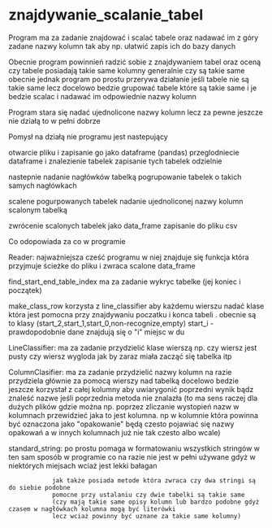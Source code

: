 # znajdywanie_scalanie_tabel

Program ma za zadanie znajdować i scalać tabele oraz nadawać im z góry zadane nazwy kolumn 
tak aby np. ułatwić zapis ich do bazy danych 

Obecnie program powinnień radzić sobie z znajdywaniem tabel 
oraz oceną czy tabele posiadają takie same kolumny 
generalnie czy są takie same 
obecnie jednak program po prostu przerywa działanie jeśli tabele
nie są takie same lecz docelowo bedzie grupować tabele które 
są takie same i je bedzie scalac i nadawać im odpowiednie nazwy kolumn


Program stara się nadać ujednolicone nazwy kolumn lecz 
za pewne jeszcze nie działą to w pełni dobrze




Pomysł na działą nie programu jest nastepujący

otwarcie pliku i zapisanie go jako dataframe (pandas) 
przeglodniecie dataframe i znalezienie tabelek 
zapisanie tych tabelek odzielnie 

nastepnie nadanie nagłówków tabelką 
pogrupowanie tabelek o takich samych nagłówkach

scalene pogurpowanych tabelek 
nadanie ujednoliconej nazwy kolumn scalonym tabelką 

zwrócenie scalonych tabelek jako data_frame
zapisanie do pliku csv 



Co odopowiada za co w programie 

Reader:
        najważniejsza cześć programu w niej znajduje się funkcja która przyjmuje 
        ścieżke do pliku i zwraca scalone data_frame 

find_start_end_table_index
                 ma za zadanie wykryc tabelke (jej koniec i początek) 

make_class_row
                 korzysta z line_classifier aby każdemu wierszu nadać klase która jest pomocna przy znajdywaniu 
                 poczatku i konca tabeli . obecnie są to klasy (start_2,start_1,start_0,non-recognize,empty) 
                 start_i - prawdopodobnie dane znajdują się o "i" miejsc w du



LineClassifier: ma za zadanie przydzielić klase wierszą 
                np. czy wiersz jest pusty czy wiersz wygloda jak by zaraz miała zacząć się tabelka itp 
                
                
ColumnClasifier:
                ma za zadanie przydzielić nazwy kolumn 
                na razie przydziela głównie za pomocą wierszy nad tabelką 
                docelowo bedzie jeszcze korzystał z całej kolumny 
                aby uwiarygonić poprzedni wynik bądz znaleść nazwe 
                jeśli poprzednia metoda nie znalazła 
                (to ma sens raczej dla dużych plików gdzie można 
                np. poprzez zliczanie wystopień nazw w kolumnach 
                przewidzieć jaka to jest kolumna. np w kolumnie 
                która powinna być oznaczona jako "opakowanie" 
                będą czesto pojawiać się nazwy opakowań a w innych kolumnach już nie tak czesto albo wcale) 
                
                
standard_string:
                po prostu pomaga w formatowaniu wszystkich stringów w ten sam sposób w programie
                co na razie nie jest w pełni używane gdyż w niektórych miejsach wciaż jest lekki bałagan
                
                jak także posiada metode która zwraca czy dwa stringi są do siebie podobne 
                pomocne przy ustalaniu czy dwie tabelki są takie same 
                (czy mają takie same opisy kolumn lub bardzo podobne gdyż czasem w nagłówkach kolumna mogą być literówki 
                lecz wciaż powinny być uznane za takie same kolumny)




